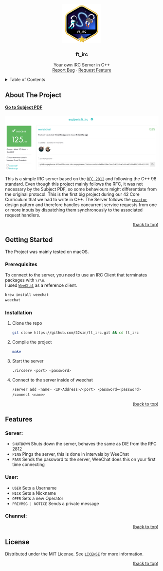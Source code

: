 <a name="readme-top"></a>

<!-- PROJECT LOGO -->
<br />
<div align="center">
  <a href="https://github.com/42sin/ft_irc">
    <img src="logo.png" alt="Logo" width="128" height="128">
  </a>

<h3 align="center">ft_irc</h3>

  <p align="center">
    Your own IRC Server in C++
    <br />
    <a href="https://github.com/42sin/ft_irc/issues">Report Bug</a>
    ·
    <a href="https://github.com/42sin/ft_irc/issues">Request Feature</a>
  </p>
</div>


<!-- TABLE OF CONTENTS -->
<details>
  <summary>Table of Contents</summary>
  <ol>
    <li>
      <a href="#about-the-project">About The Project</a>
    </li>
    <li>
      <a href="#getting-started">Getting Started</a>
      <ul>
        <li><a href="#prerequisites">Prerequisites</a></li>
        <li><a href="#installation">Installation</a></li>
      </ul>
    </li>
    <li><a href="#features">Features</a></li>
    <li><a href="#license">License</a></li>
  </ol>
</details>

<!-- ABOUT THE PROJECT -->
## About The Project

#### [Go to Subject PDF]
[![Subject PDF][subjectImage]](en.irc_subject.pdf)

This is a simple IRC server based on the [`RFC 2812`] and following the C++ 98 standard. Even though this project mainly follows the RFC, it was not necessary by the Subject PDF, so some behaviours might differentiate from the original protocol. This is the first big project during our 42 Core Curriculum that we had to write in C++. The Server follows the [`reactor`] design pattern and therefore handles concurrent service requests from one or more inputs by dispatching them synchronously to the associated request handlers.
<p align="right">(<a href="#readme-top">back to top</a>)</p>

<!-- GETTING STARTED -->
## Getting Started

The Project was mainly tested on macOS.

### Prerequisites

To connect to the server, you need to use an IRC Client that terminates packages with `\r\n`.<br>
I used [`WeeChat`]  as a reference client.
   ```sh
   brew install weechat
   weechat
   ```

### Installation

1. Clone the repo
   ```sh
   git clone https://github.com/42sin/ft_irc.git && cd ft_irc
   ```
3. Compile the project
   ```sh
   make
   ```
4. Start the server
   ```sh
   ./ircserv <port> <password>
   ```
5. Connect to the server inside of weechat
   ```sh
   /server add <name> <IP-Address>/<port> -password=<password>
   /connect <name>
   ```

<p align="right">(<a href="#readme-top">back to top</a>)</p>

<!-- Features -->
## Features

### Server:
<ul>
  <li><code>SHUTDOWN</code> Shuts down the server, behaves the same as DIE from the RFC 2812</li>
  <li><code>PING</code> Pings the server, this is done in intervals by WeeChat</li>
  <li><code>PASS</code> Sends the password to the server, WeeChat does this on your first time connecting</li>
</ul>

### User:
<ul>
  <li><code>USER</code> Sets a Username</li>
  <li><code>NICK</code> Sets a Nickname</li>
  <li><code>OPER</code> Sets a new Operator</li>
  <li><code>PRIVMSG | NOTICE</code> Sends a private message</li>
</ul>

### Channel:




<p align="right">(<a href="#readme-top">back to top</a>)</p>

<!-- LICENSE -->
## License

Distributed under the MIT License. See [`LICENSE`] for more information.

<p align="right">(<a href="#readme-top">back to top</a>)</p>

<!-- MARKDOWN LINKS & IMAGES -->
[issues-url]: https://github.com/42sin/ft_irc/issues
[`LICENSE`]: https://github.com/42sin/ft_irc/blob/master/LICENSE
[subjectImage]: eval.png
[Go to Subject PDF]: en.irc_subject.pdf
[`RFC 2812`]: https://www.rfc-editor.org/rfc/rfc2812
[`WeeChat`]: https://weechat.org/
[`reactor`]: https://en.wikipedia.org/wiki/Reactor_pattern
